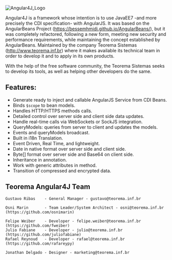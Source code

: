 ![Angular4J_Logo](https://cloud.githubusercontent.com/assets/26282859/23752270/74a4dcfa-04b3-11e7-9500-e373034e47f7.png "Angular4J Logo")

Angular4J is a framework whose intention is to use JavaEE7 -and more precisely the CDI specification- with AngularJS. 
It was based on the AngularBeans Project (https://bessemhmidi.github.io/AngularBeans/), but it was completely refactored, following a new form, meeting new security and performance requirements, while maintaining the concept established by AngularBeans.
Maintained by the company Teorema Sistemas (http://www.teorema.inf.br)  where it makes available its technical team in order to develop it and to apply in its own products.

With the help of the free software community, the Teorema Sistemas seeks to develop its tools, as well as helping other developers do the same.

## Features:
- Generate ready to inject and callable AngularJS Service from CDI Beans.
- Binds `$scope` to bean models.
- Handles HTTP/HTTPS methods calls.  
- Detailed control over server side and client side data updates.
- Handle real-time calls via WebSockets or SockJS integration.
- QueryModels: queries from server to client and updates the models.
- Events and queryModels broadcast.
- Built in i18n Translation.
- Event Driven, Real Time, and lightweight.
- Date in native format over server side and client side.
- Byte[] format over server side and Base64 on client side.
- Inheritance in annotation.
- Work with generic attributes in method.
- Transition of compressed and encrypted data.

## Teorema Angular4J Team
```Sh
Gustavo Ribas    - General Manager - gustavo@teorema.inf.br

Osni Marin       - Team Leader/System Architect - osni@teorema.inf.br (https://github.com/osnimarin)

Felipe Weiber    - Developer - felipe.weiber@teorema.inf.br (https://github.com/fweiber)
Julio Fabiane    - Developer - julio@teorema.inf.br (https://github.com/juliofabiane) 
Rafael Reynoud   - Developer - rafael@teorema.inf.br (https://github.com/rafareypy)

Jonathan Delgado - Designer - marketing@teorema.inf.br
````
